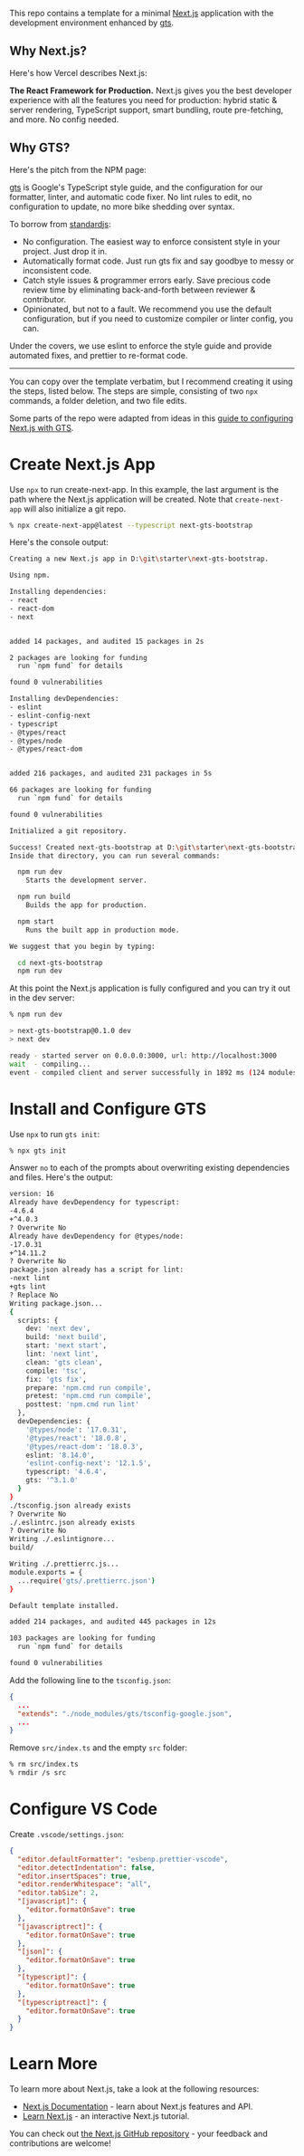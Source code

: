 This repo contains a template for a minimal [Next.js](https://nextjs.org/) application with the development environment enhanced by [gts](https://www.npmjs.com/package/gts).

## Why Next.js?

Here's how Vercel describes Next.js:

**The React Framework
for Production.**
Next.js gives you the best developer experience with all the features you need for production: hybrid static & server rendering, TypeScript support, smart bundling, route pre-fetching, and more. No config needed.

## Why GTS?

Here's the pitch from the NPM page:

[gts](https://www.npmjs.com/package/gts) is Google's TypeScript style guide, and the configuration for our formatter, linter, and automatic code fixer. No lint rules to edit, no configuration to update, no more bike shedding over syntax.

To borrow from [standardjs](https://www.npmjs.com/package/standard):

* No configuration. The easiest way to enforce consistent style in your project. Just drop it in.
* Automatically format code. Just run gts fix and say goodbye to messy or inconsistent code.
* Catch style issues & programmer errors early. Save precious code review time by eliminating back-and-forth between reviewer & contributor.
* Opinionated, but not to a fault. We recommend you use the default configuration, but if you need to customize compiler or linter config, you can.

Under the covers, we use eslint to enforce the style guide and provide automated fixes, and prettier to re-format code.

---
You can copy over the template verbatim, but I recommend creating it using the steps, listed below. The steps are simple, consisting of two `npx` commands, a folder deletion, and two file edits.

Some parts of the repo were adapted from ideas in this [guide to configuring Next.js with GTS](https://iiiyu.com/2021/06/08/how-to-set-up-a-nextjs-project-with-typescript/).

# Create Next.js App

Use `npx` to run create-next-app. In this example, the last argument is the path where the Next.js application will be created. Note that `create-next-app` will also initialize a git repo.

~~~bash
% npx create-next-app@latest --typescript next-gts-bootstrap
~~~

Here's the console output:
~~~bash
Creating a new Next.js app in D:\git\starter\next-gts-bootstrap.

Using npm.

Installing dependencies:
- react
- react-dom
- next


added 14 packages, and audited 15 packages in 2s

2 packages are looking for funding
  run `npm fund` for details

found 0 vulnerabilities

Installing devDependencies:
- eslint
- eslint-config-next
- typescript
- @types/react
- @types/node
- @types/react-dom


added 216 packages, and audited 231 packages in 5s

66 packages are looking for funding
  run `npm fund` for details

found 0 vulnerabilities

Initialized a git repository.

Success! Created next-gts-bootstrap at D:\git\starter\next-gts-bootstrap
Inside that directory, you can run several commands:

  npm run dev
    Starts the development server.

  npm run build
    Builds the app for production.

  npm start
    Runs the built app in production mode.

We suggest that you begin by typing:

  cd next-gts-bootstrap
  npm run dev
~~~

At this point the Next.js application is fully configured and you can try it out in the dev server:

~~~bash
% npm run dev

> next-gts-bootstrap@0.1.0 dev
> next dev

ready - started server on 0.0.0.0:3000, url: http://localhost:3000
wait  - compiling...
event - compiled client and server successfully in 1892 ms (124 modules)
~~~

# Install and Configure GTS

Use `npx` to run `gts init`:
~~~bash
% npx gts init
~~~

Answer `no` to each of the prompts about overwriting existing dependencies and files.
Here's the output:
~~~bash
version: 16
Already have devDependency for typescript:
-4.6.4
+^4.0.3
? Overwrite No
Already have devDependency for @types/node:
-17.0.31
+^14.11.2
? Overwrite No
package.json already has a script for lint:
-next lint
+gts lint
? Replace No
Writing package.json...
{
  scripts: {
    dev: 'next dev',
    build: 'next build',
    start: 'next start',
    lint: 'next lint',
    clean: 'gts clean',
    compile: 'tsc',
    fix: 'gts fix',
    prepare: 'npm.cmd run compile',
    pretest: 'npm.cmd run compile',
    posttest: 'npm.cmd run lint'
  },
  devDependencies: {
    '@types/node': '17.0.31',
    '@types/react': '18.0.8',
    '@types/react-dom': '18.0.3',
    eslint: '8.14.0',
    'eslint-config-next': '12.1.5',
    typescript: '4.6.4',
    gts: '^3.1.0'
  }
}
./tsconfig.json already exists
? Overwrite No
./.eslintrc.json already exists
? Overwrite No
Writing ./.eslintignore...
build/

Writing ./.prettierrc.js...
module.exports = {
  ...require('gts/.prettierrc.json')
}

Default template installed.

added 214 packages, and audited 445 packages in 12s

103 packages are looking for funding
  run `npm fund` for details

found 0 vulnerabilities
~~~

Add the following line to the `tsconfig.json`:
~~~json
{
  ...
  "extends": "./node_modules/gts/tsconfig-google.json",
  ...
}
~~~

Remove `src/index.ts` and the empty `src` folder:
~~~bash
% rm src/index.ts
% rmdir /s src
~~~

# Configure VS Code

Create `.vscode/settings.json`:

~~~json
{
  "editor.defaultFormatter": "esbenp.prettier-vscode",
  "editor.detectIndentation": false,
  "editor.insertSpaces": true,
  "editor.renderWhitespace": "all",
  "editor.tabSize": 2,
  "[javascript]": {
    "editor.formatOnSave": true
  },
  "[javascriptrect]": {
    "editor.formatOnSave": true
  },
  "[json]": {
    "editor.formatOnSave": true
  },
  "[typescript]": {
    "editor.formatOnSave": true
  },
  "[typescriptreact]": {
    "editor.formatOnSave": true
  }
}
~~~

# Learn More

To learn more about Next.js, take a look at the following resources:

- [Next.js Documentation](https://nextjs.org/docs) - learn about Next.js features and API.
- [Learn Next.js](https://nextjs.org/learn) - an interactive Next.js tutorial.

You can check out [the Next.js GitHub repository](https://github.com/vercel/next.js/) - your feedback and contributions are welcome!

